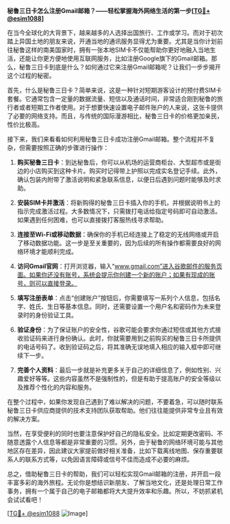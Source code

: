 **秘鲁三日卡怎么注册Gmail邮箱？——轻松掌握海外网络生活的第一步[[TG💪+ @esim1088](https://t.me/s/esim1088)]**

在当今全球化的大背景下，越来越多的人选择出国旅行、工作或学习。而对于初次踏上异国土地的朋友来说，开通当地的通讯服务显得尤为重要。尤其是当你计划前往秘鲁这样的南美国家时，拥有一张本地SIM卡不仅能帮助你更好地融入当地生活，还能让你更方便地使用互联网服务，比如注册Google旗下的Gmail邮箱。那么，秘鲁三日卡到底是什么？如何通过它来注册Gmail邮箱呢？让我们一步步揭开这个过程的秘密。

首先，什么是秘鲁三日卡？简单来说，这是一种针对短期游客设计的预付费SIM卡套餐。它通常包含一定量的数据流量、短信以及通话时间，非常适合刚到秘鲁的旅行者或者短期工作者使用。对于想要快速设置电子邮件账户的人来说，这张卡提供了必要的网络支持。而且，与传统的国际漫游相比，秘鲁三日卡的价格更加亲民，性价比极高。

接下来，我们来看看如何利用秘鲁三日卡成功注册Gmail邮箱。整个流程并不复杂，但需要按照正确的步骤进行操作：

1. **购买秘鲁三日卡**：到达秘鲁后，你可以从机场的运营商柜台、大型超市或是街边的小店购买到这种卡片。购买时记得带上护照以完成实名登记手续。此外，确认包装内附带了激活说明和紧急联系信息，以便日后遇到问题时能够及时求助。

2. **安装SIM卡并激活**：将新购得的秘鲁三日卡插入你的手机，并根据说明书上的指示完成激活过程。大多数情况下，只需拨打电话给指定号码即可自动激活。如果遇到任何困难，也可以直接拨打客服热线寻求帮助。

3. **连接至Wi-Fi或移动数据**：确保你的手机已经连接上了稳定的无线网络或开启了移动数据功能。这一步是至关重要的，因为后续的所有操作都需要良好的网络环境才能顺利完成。

4. **访问Gmail官网**：打开浏览器，输入“www.gmail.com”进入谷歌邮件的服务页面。如果你还没有账号，系统会提示你创建一个新的账户；如果有现成的账号，则可以直接登录。

5. **填写注册表单**：点击“创建账户”按钮后，你需要填写一系列个人信息，包括名字、姓氏、生日等基本信息。同时，还需要设置一个用户名和密码作为未来登录时的身份验证工具。

6. **验证身份**：为了保证账户的安全性，谷歌可能会要求你通过短信或其他方式接收验证码来进行身份确认。此时，你就需要用到之前购买的秘鲁三日卡所提供的电话号码了。收到验证码之后，将其准确无误地填入相应的输入框中即可继续下一步。

7. **完善个人资料**：最后一步就是补充更多关于自己的详细信息了，例如性别、兴趣爱好等等。这些内容虽然不是强制性的，但是有助于提高账户的安全等级以及推荐个性化的内容和服务。

在整个过程中，如果你发现自己遇到了难以解决的问题，不要着急，可以随时联系秘鲁三日卡供应商提供的技术支持团队获取帮助。他们往往能提供非常专业且有效的解决方案。

当然，在享受便利的同时也要注意保护好自己的隐私安全。比如定期更改密码、不随意透露个人信息等都是非常重要的习惯。另外，由于秘鲁的网络环境可能与其他地区存在差异，因此建议大家提前做好相关准备，比如下载离线地图、保存重要联系人的联系方式等，以免因语言障碍或信号不佳而造成不必要的麻烦。

总之，借助秘鲁三日卡的帮助，我们可以轻松实现Gmail邮箱的注册，并开启一段丰富多彩的海外旅程。无论你是想结识新朋友、了解当地文化，还是处理日常工作事务，拥有一个属于自己的电子邮箱都将大大提升效率和乐趣。所以，不妨抓紧机会试试看吧！

[[TG💪+ @esim1088](https://t.me/s/esim1088) ![Image](https://i.postimg.cc/4NQfJmqS/Snipaste-2025-05-13-00-14-12.png)]